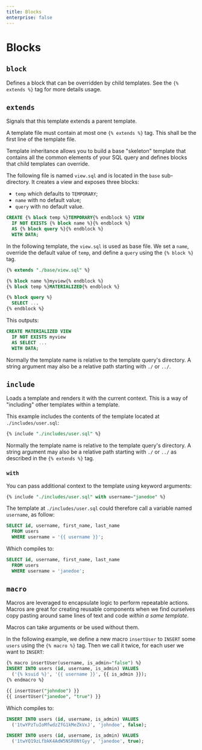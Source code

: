 ```yaml
---
title: Blocks
enterprise: false
---
```


# Blocks

## `block`

Defines a block that can be overridden by child templates. See the `{% extends %}`
tag for more details usage.

## `extends`

Signals that this template extends a parent template.

A template file must contain at most one `{% extends %}` tag. This shall be the first
line of the template file.

Template inheritance allows you to build a base "skeleton" template that contains
all the common elements of your SQL query and defines blocks that child templates
can override.

The following file is named `view.sql` and is located in the `base` sub-directory.
It creates a view and exposes three blocks:
- `temp` which defaults to `TEMPORARY`;
- `name` with no default value;
- `query` with no default value.

```sql
CREATE {% block temp %}TEMPORARY{% endblock %} VIEW
  IF NOT EXISTS {% block name %}{% endblock %}
  AS {% block query %}{% endblock %}
  WITH DATA;

```

In the following template, the `view.sql` is used as base file. We set a `name`,
override the default value of `temp`, and define a `query` using the `{% block %}`
tag.
```sql
{% extends "./base/view.sql" %}

{% block name %}myview{% endblock %}
{% block temp %}MATERIALIZED{% endblock %}

{% block query %}
  SELECT ...
{% endblock %}

```

This outputs:
```sql
CREATE MATERIALIZED VIEW
  IF NOT EXISTS myview
  AS SELECT ...
  WITH DATA;

```

Normally the template name is relative to the template query's directory. A string
argument may also be a relative path starting with `./` or `../`.

## `include`

Loads a template and renders it with the current context. This is a way of
"including" other templates within a template.

This example includes the contents of the template located at `./includes/user.sql`:
```sql
{% include "./includes/user.sql" %}

```

Normally the template name is relative to the template query's directory. A string
argument may also be a relative path starting with `./` or `../` as described in
the `{% extends %}` tag.

### `with`

You can pass additional context to the template using keyword arguments:
```sql
{% include "./includes/user.sql" with username="janedoe" %}

```

The template at `./includes/user.sql` could therefore call a variable named
`username`, as follow:
```sql
SELECT id, username, first_name, last_name
  FROM users
  WHERE username = '{{ username }}';

```

Which compiles to:
```sql
SELECT id, username, first_name, last_name
  FROM users
  WHERE username = 'janedoe';

```

## `macro`

Macros are leveraged to encapsulate logic to perform repeatable actions. Macros
are great for creating reusable components when we find ourselves copy pasting
around same lines of text and code *within a same template*.

Macros can take arguments or be used without them.

In the following example, we define a new macro `insertUser` to `INSERT` some
`users` using the `{% macro %}` tag. Then we call it twice, for each user we want
to `INSERT`:
```sql
{% macro insertUser(username, is_admin="false") %}
INSERT INTO users (id, username, is_admin) VALUES
  ('{% ksuid %}', '{{ username }}', {{ is_admin }});
{% endmacro %}

{{ insertUser("johndoe") }}
{{ insertUser("janedoe", "true") }}

```

Which compiles to:
```sql
INSERT INTO users (id, username, is_admin) VALUES
  ('1twYPzTuIoMfwdzZfG1kMeZkVxJ', 'johndoe', false);

INSERT INTO users (id, username, is_admin) VALUES
  ('1twYQ19zLfbkK4AdW5NSR0NtGyy', 'janedoe', true);

```
